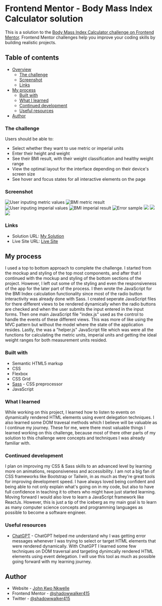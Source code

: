 # Frontend Mentor - Body Mass Index Calculator solution

This is a solution to the [Body Mass Index Calculator challenge on Frontend Mentor](https://www.frontendmentor.io/challenges/body-mass-index-calculator-brrBkfSz1T). Frontend Mentor challenges help you improve your coding skills by building realistic projects.

## Table of contents

- [Overview](#overview)
  - [The challenge](#the-challenge)
  - [Screenshot](#screenshot)
  - [Links](#links)
- [My process](#my-process)
  - [Built with](#built-with)
  - [What I learned](#what-i-learned)
  - [Continued development](#continued-development)
  - [Useful resources](#useful-resources)
- [Author](#author)

### The challenge

Users should be able to:

- Select whether they want to use metric or imperial units
- Enter their height and weight
- See their BMI result, with their weight classification and healthy weight range
- View the optimal layout for the interface depending on their device's screen size
- See hover and focus states for all interactive elements on the page

### Screenshot

![User inputing metric values](images/screenshot1.png)
![BMI metric result](images/screenshot2.png)
![User inputing imperial values](images/screenshot3.png)
![BMI imperial result](images/screenshot4.png)
![Error sample](images/screenshot5.png)
![](images/screenshot6.png)
![](images/screenshot7.png)
![](images/screenshot8.png)

### Links

- Solution URL: [My Solution](https://github.com/shadowwalker415/BMI_Index_Calculator)
- Live Site URL: [Live Site](https://your-live-site-url.com)

## My process

I used a top to bottom approach to complete the challenge. I started from the mockup and styling of the top most components, and after that I continued with the mockup and styling of the bottom sections of the project. However, I left out some of the styling and even the responsiveness of the app for the later part of the process. I then wrote the JavaScript for the BMI Index calculation functionality since most of the radio button interactivity was already done with Sass. I created seperate JavaScript files for there different views to be rendered dynamically when the radio buttons are checked and when the user submits the input entered in the input forms. Then one main JavaScript file "index.js" used as the control to handle the events of these different views. This was more of like using the MVC pattern but without the model where the state of the application resides. Lastly, the was a "helper.js" JavaScript file which was were all the functions for calculating the metric units, imperial units and getting the ideal weight ranges for both measurement units resided.

### Built with

- Semantic HTML5 markup
- CSS
- Flexbox
- CSS Grid
- [Sass](https://sass-lang.com/) - CSS preprocessor
- JavaScript

### What I learned

While working on this project, I learned how to listen to events on dynamically rendered HTML elements using event delegation techniques. I also learned some DOM travesal methods which I believe will be valuable as I continue my journey.
These for me, were there most valuable things I learned working on this challenge, because most of there other parts of my solution to this challenge were concepts and techniques I was already familiar with.

### Continued development

I plan on improving my CSS & Sass skills to an advanced level by learning more on animations, responsiveness and accessibility. I am not a big fan of CSS frameworks like Bootstrap or Tailwin, in as much as they're great tools for improving development speed. I have always loved being confident and being able to not only explain what's going on in my code, but also to have full confidence in teaching it to others who might have just started learning. Moving forward I would also love to learn a JavaScript framework like ReactJs. However, this is just a tip of the iceberg as my main goal is to learn as many computer science concepts and programming languages as possible to become a software engineer.

### Useful resources

- [ChatGPT](https://chat.openai.com) - ChatGPT helped me understand why I was getting error messages whenever I was trying to select or target HTML elements that were rendered dynamically. With ChatGPT I learned some few techniques on DOM traversal and targeting dynimcally rendered HTML elements using event delegation. I will use this tool as much as possible going forward with my learning journey.

## Author

- Website - [John Kwo Nkwelle](https://johnnkwelle.netlify.app)
- Frontend Mentor - [@shadowwalker415](https://www.frontendmentor.io/profile/shadowwalker415)
- Twitter - [@shadowwalker415](https://twitter.com/shadowwalker415)
